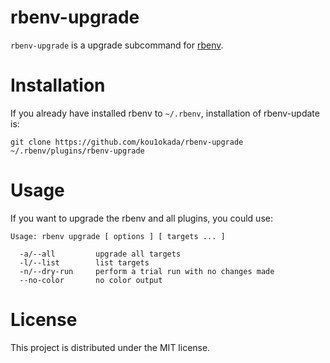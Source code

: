 # rbenv-upgrade

`rbenv-upgrade` is a upgrade subcommand for [rbenv](https://github.com/sstephenson/rbenv).

# Installation

If you already have installed rbenv to `~/.rbenv`, installation of rbenv-update is:

```
git clone https://github.com/kou1okada/rbenv-upgrade ~/.rbenv/plugins/rbenv-upgrade
```

# Usage

If you want to upgrade the rbenv and all plugins, you could use:

```
Usage: rbenv upgrade [ options ] [ targets ... ]

  -a/--all         upgrade all targets
  -l/--list        list targets
  -n/--dry-run     perform a trial run with no changes made
  --no-color       no color output
```

# License

This project is distributed under the MIT license.
